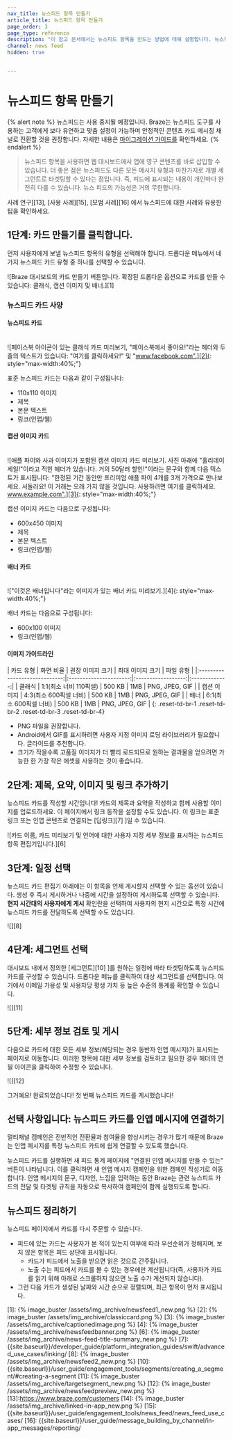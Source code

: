 ```yaml
---
nav_title: 뉴스피드 항목 만들기
article_title: 뉴스피드 항목 만들기
page_order: 3
page_type: reference
description: "이 참고 문서에서는 뉴스피드 항목을 만드는 방법에 대해 설명합니다. 뉴스피드 항목을 사용하면 웹 대시보드에서 앱에 영구 콘텐츠를 바로 삽입할 수 있습니다."
channel: news feed
hidden: true


---
```


# 뉴스피드 항목 만들기

{% alert note %}
뉴스피드는 사용 중지될 예정입니다. Braze는 뉴스피드 도구를 사용하는 고객에게 보다 유연하고 맞춤 설정이 가능하며 안정적인 콘텐츠 카드 메시징 채널로 전환할 것을 권장합니다. 자세한 내용은 [마이그레이션 가이드를]({{site.baseurl}}/user_guide/message_building_by_channel/content_cards/migrating_from_news_feed/) 확인하세요.
{% endalert %}

> 뉴스피드 항목을 사용하면 웹 대시보드에서 앱에 영구 콘텐츠를 바로 삽입할 수 있습니다. 더 좋은 점은 뉴스피드도 다른 모든 메시지 유형과 마찬가지로 개별 세그먼트로 타겟팅할 수 있다는 점입니다. 즉, 피드에 표시되는 내용이 개인마다 완전히 다를 수 있습니다. 뉴스 피드의 가능성은 거의 무한합니다.

사례 연구][13], \[사용 사례][15], \[모범 사례][16] 에서 뉴스피드에 대한 사례와 유용한 팁을 확인하세요.

## 1단계: 카드 만들기를 클릭합니다.

먼저 사용자에게 보낼 뉴스피드 항목의 유형을 선택해야 합니다. 드롭다운 메뉴에서 네 가지 뉴스피드 카드 유형 중 하나를 선택할 수 있습니다.

![Braze 대시보드의 카드 만들기 버튼입니다. 확장된 드롭다운 옵션으로 카드를 만들 수 있습니다: 클래식, 캡션 이미지 및 배너.][1]

### 뉴스피드 카드 사양

#### 뉴스피드 카드

<br>![페이스북 아이콘이 있는 클래식 카드 미리보기, "페이스북에서 좋아요!"라는 헤더와 두 줄의 텍스트가 있습니다: "여기를 클릭하세요!" 및 "www.facebook.com".][2]{: style="max-width:40%;"}

표준 뉴스피드 카드는 다음과 같이 구성됩니다:

- 110x110 이미지
- 제목
- 본문 텍스트
- 링크(인앱/웹)

#### 캡션 이미지 카드

<br>![애플 파이와 사과 이미지가 포함된 캡션 이미지 카드 미리보기. 사진 아래에 "홀리데이 세일!"이라고 적힌 헤더가 있습니다. 거의 50달러 할인!"이라는 문구와 함께 다음 텍스트가 표시됩니다: "한정된 기간 동안만 프리미엄 애플 파이 4개를 3개 가격으로 만나보세요. 서둘러요! 이 거래는 오래 가지 않을 것입니다. 사용하려면 여기를 클릭하세요. www.example.com".][3]{: style="max-width:40%;"}

캡션 이미지 카드는 다음으로 구성됩니다:

- 600x450 이미지
- 제목
- 본문 텍스트
- 링크(인앱/웹)

#### 배너 카드

<br>!["이것은 배너입니다"라는 이미지가 있는 배너 카드 미리보기.][4]{: style="max-width:40%;"}

배너 카드는 다음으로 구성됩니다:

- 600x100 이미지
- 링크(인앱/웹)

#### 이미지 가이드라인

|          카드 유형         |          화면 비율         | 권장 이미지 크기 | 최대 이미지 크기 |   파일 유형  |
|:-----------------------------:|:----------------------:|:------------------:|:-------------:|
|          클래식         | 1:1(최소 너비 110픽셀) |          500 KB         |         1MB        | PNG, JPEG, GIF |
|          캡션 이미지         | 4:3(최소 600픽셀 너비) |          500 KB         |         1MB        | PNG, JPEG, GIF |
|          배너         | 6:1(최소 600픽셀 너비) |          500 KB         |         1MB        | PNG, JPEG, GIF |
{: .reset-td-br-1 .reset-td-br-2 .reset-td-br-3 .reset-td-br-4}

- PNG 파일을 권장합니다.
- Android에서 GIF를 표시하려면 사용자 지정 이미지 로딩 라이브러리가 필요합니다. 글라이드를 추천합니다.
- 크기가 작을수록 고품질 이미지가 더 빨리 로드되므로 원하는 결과물을 얻으려면 가능한 한 가장 작은 에셋을 사용하는 것이 좋습니다.

## 2단계: 제목, 요약, 이미지 및 링크 추가하기

뉴스피드 카드를 작성할 시간입니다! 카드의 제목과 요약을 작성하고 함께 사용할 이미지를 업로드하세요. 이 페이지에서 링크 동작을 설정할 수도 있습니다. 이 링크는 표준 링크 또는 인앱 콘텐츠로 연결되는 \[딥링크][7] ]일 수 있습니다.

![카드 이름, 카드 미리보기 및 언어에 대한 사용자 지정 세부 정보를 표시하는 뉴스피드 항목 편집기입니다.][6]

## 3단계: 일정 선택

뉴스피드 카드 편집기 아래에는 이 항목을 언제 게시할지 선택할 수 있는 옵션이 있습니다. 생성 후 즉시 게시하거나 나중에 시간을 설정하여 게시하도록 선택할 수 있습니다. **현지 시간대의 사용자에게 게시** 확인란을 선택하여 사용자의 현지 시간으로 특정 시간에 뉴스피드 카드를 전달하도록 선택할 수도 있습니다.

![][8]

## 4단계: 세그먼트 선택

대시보드 내에서 정의한 \[세그먼트][10] ]를 원하는 일정에 따라 타겟팅하도록 뉴스피드 카드를 구성할 수 있습니다. 드롭다운 메뉴를 클릭하여 대상 세그먼트를 선택합니다. 여기에서 이메일 가용성 및 사용자당 평생 가치 등 높은 수준의 통계를 확인할 수 있습니다.

![][11]

## 5단계: 세부 정보 검토 및 게시

다음으로 카드에 대한 모든 세부 정보(해당되는 경우 동반자 인앱 메시지)가 표시되는 페이지로 이동합니다. 이러한 항목에 대한 세부 정보를 검토하고 필요한 경우 헤더의 연필 아이콘을 클릭하여 수정할 수 있습니다.

![][12]

그거예요! 완료되었습니다! 첫 번째 뉴스피드 카드를 게시했습니다!

## 선택 사항입니다: 뉴스피드 카드를 인앱 메시지에 연결하기

멀티채널 캠페인은 전반적인 전환율과 참여율을 향상시키는 경우가 많기 때문에 Braze는 인앱 메시지를 특정 뉴스피드 카드에 쉽게 연결할 수 있도록 했습니다. 

뉴스피드 카드를 실행하면 새 피드 통계 페이지에 "연결된 인앱 메시지를 만들 수 있는" 버튼이 나타납니다. 이를 클릭하면 새 인앱 메시지 캠페인을 위한 캠페인 작성기로 이동합니다. 인앱 메시지의 문구, 디자인, 느낌을 입력하는 동안 Braze는 관련 뉴스피드 카드의 전달 및 타겟팅 규칙을 자동으로 복사하여 캠페인이 함께 실행되도록 합니다.

## 뉴스피드 정리하기

뉴스피드 페이지에서 카드를 다시 주문할 수 있습니다.
- 피드에 있는 카드는 사용자가 본 적이 있는지 여부에 따라 우선순위가 정해지며, 보지 않은 항목은 피드 상단에 표시됩니다.
  - 카드가 피드에서 노출을 받으면 읽은 것으로 간주됩니다.
  - 노출 수는 피드에서 카드를 볼 수 있는 경우에만 계산됩니다(즉, 사용자가 카드를 읽기 위해 아래로 스크롤하지 않으면 노출 수가 계산되지 않습니다).
- 그런 다음 카드가 생성된 날짜와 시간 순으로 정렬되며, 최근 항목이 먼저 표시됩니다.

[1]: {% image_buster /assets/img_archive/newsfeed1_new.png %}
[2]: {% image_buster /assets/img_archive/classiccard.png %}
[3]: {% image_buster /assets/img_archive/captionedimage.png %}
[4]: {% image_buster /assets/img_archive/newsfeedbanner.png %}
[6]: {% image_buster /assets/img_archive/news-feed-title-summary_new.png %}
[7]: {{site.baseurl}}/developer_guide/platform_integration_guides/swift/advanced_use_cases/linking/
[8]: {% image_buster /assets/img_archive/newsfeed2_new.png %}
[10]: {{site.baseurl}}/user_guide/engagement_tools/segments/creating_a_segment/#creating-a-segment
[11]: {% image_buster /assets/img_archive/targetsegment_new.png %}
[12]: {% image_buster /assets/img_archive/newsfeedpreview_new.png %}
[13]:https://www.braze.com/customers
[14]: {% image_buster /assets/img_archive/linked-in-app_new.png %}
[15]: {{site.baseurl}}/user_guide/engagement_tools/news_feed/news_feed_use_cases/
[16]: {{site.baseurl}}/user_guide/message_building_by_channel/in-app_messages/reporting/
